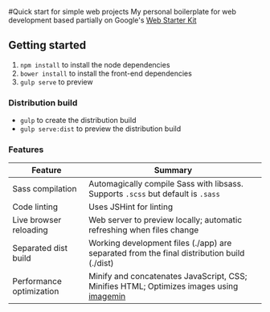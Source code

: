 #Quick start for simple web projects
My personal boilerplate for web development based partially on Google's [Web Starter Kit](https://developers.google.com/web/starter-kit) 


## Getting started
1. `npm install` to install the node dependencies
2. `bower install` to install the front-end dependencies
3. `gulp serve` to preview


### Distribution build
* `gulp` to create the distribution build
* `gulp serve:dist` to preview the distribution build


### Features
| Feature                  | Summary                                                                                                                         |
|--------------------------|---------------------------------------------------------------------------------------------------------------------------------|
| Sass compilation         | Automagically compile Sass with libsass. Supports `.scss` but default is `.sass `                                               |
| Code linting             | Uses JSHint for linting                                                                                                         |
| Live browser reloading   | Web server to preview locally; automatic refreshing when files change                                                           |
| Separated dist build     | Working development files (./app) are separated from the final distribution build (./dist)                                      |
| Performance optimization | Minify and concatenates JavaScript, CSS; Minifies HTML; Optimizes images using [imagemin](https://github.com/imagemin/imagemin) |